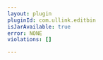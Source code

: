 ```yaml
---
layout: plugin
pluginId: com.ullink.editbin
isJarAvailable: true
error: NONE
violations: []

---
```

